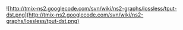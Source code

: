 ![http://tmix-ns2.googlecode.com/svn/wiki/ns2-graphs/lossless/tput-dst.png](http://tmix-ns2.googlecode.com/svn/wiki/ns2-graphs/lossless/tput-dst.png)